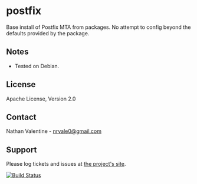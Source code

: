 # postfix

Base install of Postfix MTA from packages. No attempt to
config beyond the defaults provided by the package.

Notes
-----
  * Tested on Debian.


License
-------
Apache License, Version 2.0


Contact
-------
Nathan Valentine - nrvale0@gmail.com


Support
-------

Please log tickets and issues at [the project's site](http://github.com/nrvale0/puppet-postfix).

[![Build Status](https://travis-ci.org/nrvale0/puppet-postfix.png)](https://travis-ci.org/nrvale0/puppet-postfix)
